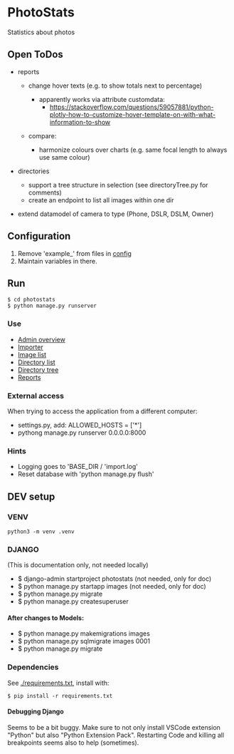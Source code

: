 # PhotoStats
Statistics about photos


## Open ToDos
- reports
    - change hover texts (e.g. to show totals next to percentage)
        - apparently works via attribute customdata:
            - https://stackoverflow.com/questions/59057881/python-plotly-how-to-customize-hover-template-on-with-what-information-to-show

    - compare:
        - harmonize colours over charts (e.g. same focal length to always use same colour)

- directories
    - support a tree structure in selection (see directoryTree.py for comments)
    - create an endpoint to list all images within one dir

- extend datamodel of camera to type (Phone, DSLR, DSLM, Owner)

## Configuration
1. Remove 'example_' from files in [config](./config/)
2. Maintain variables in there.

## Run
```
$ cd photostats
$ python manage.py runserver
```

### Use
- [Admin overview](http://localhost:8000/admin/)
- [Importer](http://localhost:8000/importer/)
- [Image list](http://localhost:8000/images/)
- [Directory list](http://localhost:8000/directories/)
- [Directory tree](http://localhost:8000/directories/tree)
- [Reports](http://localhost:8000/reports/)


### External access
When trying to access the application from a different computer:
- settings.py, add: ALLOWED_HOSTS = ['*']
- pythong manage.py runserver 0.0.0.0:8000

### Hints
- Logging goes to 'BASE_DIR / 'import.log'
- Reset database with 'python manage.py flush'

## DEV setup

### VENV
```
python3 -m venv .venv
```

### DJANGO
(This is documentation only, not needed locally)
- $ django-admin startproject photostats (not needed, only for doc)
- $ python manage.py startapp images (not needed, only for doc)
- $ python manage.py migrate
- $ python manage.py createsuperuser

#### After changes to Models:
- $ python manage.py makemigrations images
- $ python manage.py sqlmigrate images 0001
- $ python manage.py migrate

### Dependencies
See [./requirements.txt](./requirements.txt), install with:
```
$ pip install -r requirements.txt
```

#### Debugging Django
Seems to be a bit buggy. Make sure to not only install VSCode extension "Python" but also "Python Extension Pack".
Restarting Code and killing all breakpoints seems also to help (sometimes).
